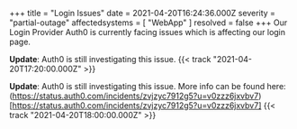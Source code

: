 +++
title = "Login Issues"
date = 2021-04-20T16:24:36.000Z
severity = "partial-outage"
affectedsystems = [
  "WebApp"
]
resolved = false
+++
Our Login Provider Auth0 is currently facing issues which is affecting our login page.

**Update**: Auth0 is still investigating this issue.  {{< track "2021-04-20T17:20:00.000Z" >}}

**Update**: Auth0 is still investigating this issue. More info can be found here: (https://status.auth0.com/incidents/zvjzyc7912g5?u=v0zzz6jxvbv7)[https://status.auth0.com/incidents/zvjzyc7912g5?u=v0zzz6jxvbv7]  {{< track "2021-04-20T18:00:00.000Z" >}}